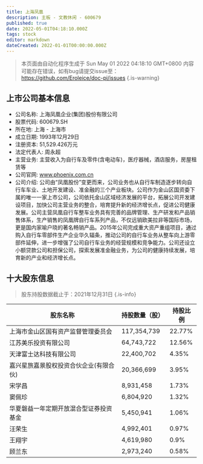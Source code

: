 ```yaml
---
title: 上海凤凰
description: 主板 - 文教休闲 - 600679
published: true
date: 2022-05-01T04:18:10.000Z
tags: stock
editor: markdown
dateCreated: 2022-01-01T00:00:00.000Z
---
```


> 本页面由自动化程序生成于 Sun May 01 2022 04:18:10 GMT+0800
> 内容可能存在错误，如有bug请提交issue至：https://github.com/Eroleice/doc-pi/issues
{.is-warning}

## 上市公司基本信息
- 公司名称: 上海凤凰企业(集团)股份有限公司
- 股票代码: 600679.SH
- 所在地: 上海 - 上海市
- 成立日期: 1993年12月29日
- 注册资本: 51,529.426万元
- 法定代表人: 周永超
- 主营业务: 主营收入为自行车及零件(含电动车)，医疗器械，酒店服务，房屋租赁等
- 公司官网: www.phoenix.com.cn
- 公司介绍: 公司由“凤凰股份”变更而来，公司业务也从自行车制造逐步转向自行车车业、土地开发建设、准金融的三个产业板块。公司作为金山区国资委下属的唯一一家上市公司，公司依托金山区域经济发展的平台，拓展公司开发建设项目，加快公司主营业务的整合，培育提升新的经济增长点，促进公司健康发展。公司主营凤凰自行车整车业务具有完善的品牌管理、生产研发和产品销售体系，生产销售的凤凰牌自行车系列产品，不仅远销欧美拉非等国际市场，更是国内家喻户晓的著名畅销产品。2015年公司完成重大资产重组项目，通过购入自行车零部件生产企业华久辐条，推动公司的自行车业务从整车向上游零部件延伸，进一步增强了公司自行车业务的经营规模和竞争能力。公司还设立小额贷款公司和担保公司，探索发展准金融业务，为公司的健康持续发展，培育新的产业和经济增长点。


## 十大股东信息
> 股东持股数据截止于：2021年12月31日
{.is-info}

| 股东名称 | 持股数量（股） | 持股比例 |
| --- | --- | --- |
| 上海市金山区国有资产监督管理委员会 | 117,354,739 | 22.77% |
| 江苏美乐投资有限公司 | 64,743,722 | 12.56% |
| 天津富士达科技有限公司 | 22,400,702 | 4.35% |
| 嘉兴星旅嘉景股权投资合伙企业(有限合伙) | 20,366,699 | 3.95% |
| 宋学昌 | 8,931,458 | 1.73% |
| 窦佩珍 | 6,804,920 | 1.32% |
| 华夏磐益一年定期开放混合型证券投资基金 | 5,450,941 | 1.06% |
| 汪荣生 | 4,992,401 | 0.97% |
| 王翔宇 | 4,619,980 | 0.9% |
| 顾兰东 | 2,973,240 | 0.58% |





